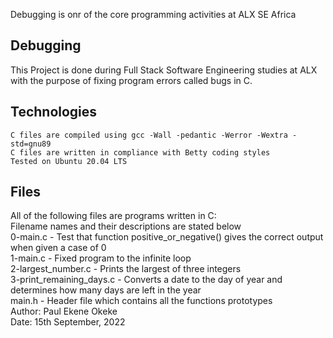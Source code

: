 Debugging is onr of the core programming activities at ALX SE Africa
<h2>Debugging</h2>

This Project is done during Full Stack Software Engineering studies at ALX with the purpose of fixing program errors called bugs in C.
<h2>Technologies</h2>

    C files are compiled using gcc -Wall -pedantic -Werror -Wextra -std=gnu89
    C files are written in compliance with Betty coding styles
    Tested on Ubuntu 20.04 LTS

<h2>Files</h2>

All of the following files are programs written in C:<br>
Filename names and their descriptions are stated below<br>
0-main.c - Test that function positive_or_negative() gives the correct output when given a case of 0<br>
1-main.c - Fixed program to the infinite loop<br>
2-largest_number.c - Prints the largest of three integers<br>
3-print_remaining_days.c - Converts a date to the day of year and determines how many days are left in the year<br>
main.h - Header file which contains all the functions prototypes<br>
Author: Paul Ekene Okeke<br>
Date: 15th September, 2022<br>
